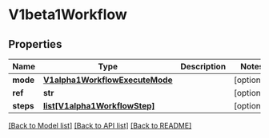 # V1beta1Workflow

## Properties
Name | Type | Description | Notes
------------ | ------------- | ------------- | -------------
**mode** | [**V1alpha1WorkflowExecuteMode**](V1alpha1WorkflowExecuteMode.md) |  | [optional] 
**ref** | **str** |  | [optional] 
**steps** | [**list[V1alpha1WorkflowStep]**](V1alpha1WorkflowStep.md) |  | [optional] 

[[Back to Model list]](../README.md#documentation-for-models) [[Back to API list]](../README.md#documentation-for-api-endpoints) [[Back to README]](../README.md)

